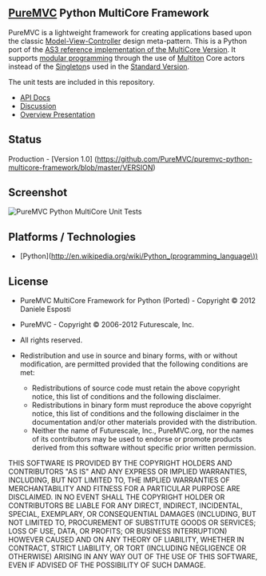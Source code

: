 ## [PureMVC](http://puremvc.github.com/) Python MultiCore Framework
PureMVC is a lightweight framework for creating applications based upon the classic [Model-View-Controller](http://en.wikipedia.org/wiki/Model-view-controller) design meta-pattern. This is a Python port of the [AS3 reference implementation of the MultiCore Version](https://github.com/PureMVC/puremvc-as3-multicore-framework/wiki). It supports [modular programming](http://en.wikipedia.org/wiki/Modular_programming) through the use of [Multiton](http://en.wikipedia.org/wiki/Multiton) Core actors instead of the [Singleton](http://en.wikipedia.org/wiki/Singleton_pattern)s used in the [Standard Version](https://github.com/PureMVC/puremvc-python-standard-framework/wiki).

The unit tests are included in this repository.

* [API Docs](http://darkstar.puremvc.org/content_header.html?url=http://puremvc.org/pages/docs/Python/docs&desc=PureMVC%20API%20Docs:%20PureMVC%20Standard%20for%20Python)
* [Discussion](http://forums.puremvc.org/index.php)
* [Overview Presentation](http://puremvc.tv/#P002/)

## Status
Production - [Version 1.0] (https://github.com/PureMVC/puremvc-python-multicore-framework/blob/master/VERSION)

## Screenshot
![PureMVC Python MultiCore Unit Tests](http://puremvc.org/pages/images/screenshots/PureMVC-Shot-Python-MC-UnitTests.png)

## Platforms / Technologies
* [Python](http://en.wikipedia.org/wiki/Python_(programming_language\))

## License
* PureMVC MultiCore Framework for Python (Ported) - Copyright © 2012 Daniele Esposti
* PureMVC - Copyright © 2006-2012 Futurescale, Inc.
* All rights reserved.

* Redistribution and use in source and binary forms, with or without modification, are permitted provided that the following conditions are met:

  * Redistributions of source code must retain the above copyright notice, this list of conditions and the following disclaimer.
  * Redistributions in binary form must reproduce the above copyright notice, this list of conditions and the following disclaimer in the documentation and/or other materials provided with the distribution.
  * Neither the name of Futurescale, Inc., PureMVC.org, nor the names of its contributors may be used to endorse or promote products derived from this software without specific prior written permission.

THIS SOFTWARE IS PROVIDED BY THE COPYRIGHT HOLDERS AND CONTRIBUTORS "AS IS" AND ANY EXPRESS OR IMPLIED WARRANTIES, INCLUDING, BUT NOT LIMITED TO, THE IMPLIED WARRANTIES OF MERCHANTABILITY AND FITNESS FOR A PARTICULAR PURPOSE ARE DISCLAIMED. IN NO EVENT SHALL THE COPYRIGHT HOLDER OR CONTRIBUTORS BE LIABLE FOR ANY DIRECT, INDIRECT, INCIDENTAL, SPECIAL, EXEMPLARY, OR CONSEQUENTIAL DAMAGES (INCLUDING, BUT NOT LIMITED TO, PROCUREMENT OF SUBSTITUTE GOODS OR SERVICES; LOSS OF USE, DATA, OR PROFITS; OR BUSINESS INTERRUPTION) HOWEVER CAUSED AND ON ANY THEORY OF LIABILITY, WHETHER IN CONTRACT, STRICT LIABILITY, OR TORT (INCLUDING NEGLIGENCE OR OTHERWISE) ARISING IN ANY WAY OUT OF THE USE OF THIS SOFTWARE, EVEN IF ADVISED OF THE POSSIBILITY OF SUCH DAMAGE.